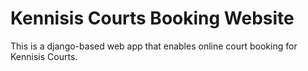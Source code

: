 # Kennisis Courts Booking Website
This is a django-based web app that enables online court booking for Kennisis Courts.